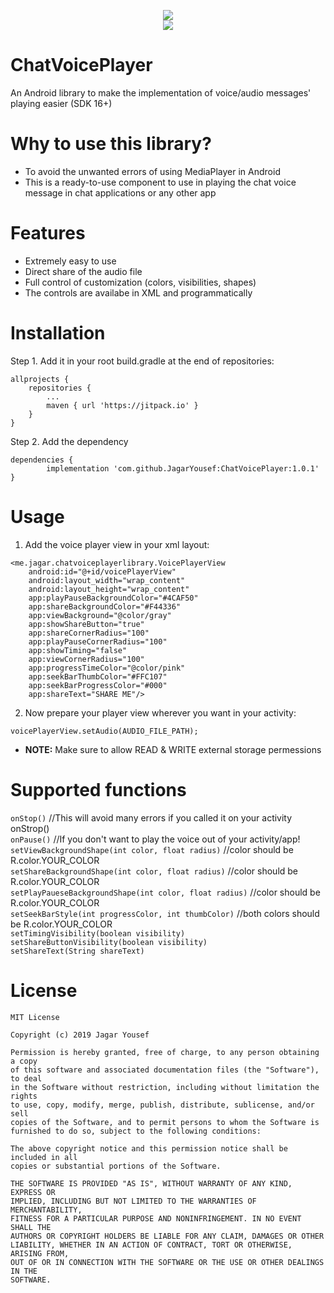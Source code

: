 <p align="center">
  <img src="https://user-images.githubusercontent.com/41321155/56833705-e8f0c180-6877-11e9-88fb-36a3ee17f149.gif"><br>
  <img src="https://user-images.githubusercontent.com/41321155/56834806-1b4fee00-687b-11e9-9694-e6ce3bc2a94d.png">
</p>


# ChatVoicePlayer
An Android library to make the implementation of voice/audio messages' playing easier (SDK 16+)

# Why to use this library? 
- To avoid the unwanted errors of using MediaPlayer in Android
- This is a ready-to-use component to use in playing the chat voice message in chat applications or any other app

# Features
- Extremely easy to use
- Direct share of the audio file
- Full control of customization (colors, visibilities, shapes) 
- The controls are availabe in XML and programmatically

# Installation
Step 1. Add it in your root build.gradle at the end of repositories:

	allprojects {
		repositories {
			...
			maven { url 'https://jitpack.io' }
		}
	}
Step 2. Add the dependency

	dependencies {
	        implementation 'com.github.JagarYousef:ChatVoicePlayer:1.0.1'
	}

# Usage
1. Add the voice player view in your xml layout: 
```
<me.jagar.chatvoiceplayerlibrary.VoicePlayerView
    android:id="@+id/voicePlayerView"
    android:layout_width="wrap_content"
    android:layout_height="wrap_content"
    app:playPauseBackgroundColor="#4CAF50"
    app:shareBackgroundColor="#F44336"
    app:viewBackground="@color/gray"
    app:showShareButton="true"
    app:shareCornerRadius="100"
    app:playPauseCornerRadius="100"
    app:showTiming="false"
    app:viewCornerRadius="100"
    app:progressTimeColor="@color/pink"
    app:seekBarThumbColor="#FFC107"
    app:seekBarProgressColor="#000"
    app:shareText="SHARE ME"/>
```
2. Now prepare your player view wherever you want in your activity: 
```
voicePlayerView.setAudio(AUDIO_FILE_PATH);
```

* **NOTE:** Make sure to allow READ & WRITE external storage permessions

# Supported functions

`onStop()` //This will avoid many errors if you called it on your activity onStrop() <br>
`onPause()` //If you don't want to play the voice out of your activity/app! <br>
`setViewBackgroundShape(int color, float radius)` //color should be R.color.YOUR_COLOR <br>
`setShareBackgroundShape(int color, float radius)` //color should be R.color.YOUR_COLOR <br>
`setPlayPaueseBackgroundShape(int color, float radius)` //color should be R.color.YOUR_COLOR <br>
`setSeekBarStyle(int progressColor, int thumbColor)` //both colors should be R.color.YOUR_COLOR <br>
`setTimingVisibility(boolean visibility)` <br>
`setShareButtonVisibility(boolean visibility)` <br>
`setShareText(String shareText)`<br>

# License 
```
MIT License

Copyright (c) 2019 Jagar Yousef

Permission is hereby granted, free of charge, to any person obtaining a copy
of this software and associated documentation files (the "Software"), to deal
in the Software without restriction, including without limitation the rights
to use, copy, modify, merge, publish, distribute, sublicense, and/or sell
copies of the Software, and to permit persons to whom the Software is
furnished to do so, subject to the following conditions:

The above copyright notice and this permission notice shall be included in all
copies or substantial portions of the Software.

THE SOFTWARE IS PROVIDED "AS IS", WITHOUT WARRANTY OF ANY KIND, EXPRESS OR
IMPLIED, INCLUDING BUT NOT LIMITED TO THE WARRANTIES OF MERCHANTABILITY,
FITNESS FOR A PARTICULAR PURPOSE AND NONINFRINGEMENT. IN NO EVENT SHALL THE
AUTHORS OR COPYRIGHT HOLDERS BE LIABLE FOR ANY CLAIM, DAMAGES OR OTHER
LIABILITY, WHETHER IN AN ACTION OF CONTRACT, TORT OR OTHERWISE, ARISING FROM,
OUT OF OR IN CONNECTION WITH THE SOFTWARE OR THE USE OR OTHER DEALINGS IN THE
SOFTWARE.
```
